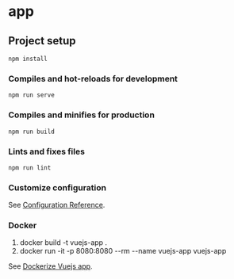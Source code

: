 # app

## Project setup
```
npm install
```

### Compiles and hot-reloads for development
```
npm run serve
```

### Compiles and minifies for production
```
npm run build
```

### Lints and fixes files
```
npm run lint
```

### Customize configuration
See [Configuration Reference](https://cli.vuejs.org/config/).

### Docker

1) docker build -t vuejs-app .
2) docker run -it -p 8080:8080 --rm --name vuejs-app vuejs-app

See [Dockerize Vuejs app](https://vuejs.org/v2/cookbook/dockerize-vuejs-app.html).


